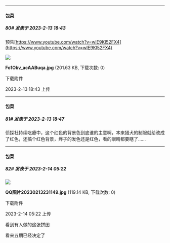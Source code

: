 
*****

####  包菜  
##### 80#       发表于 2023-2-13 18:43

预告[https://www.youtube.com/watch?v=wlE9Kl52FX4](https://www.youtube.com/watch?v=wlE9Kl52FX4)

<img src="https://img.saraba1st.com/forum/202302/13/184350ds5knfvnmhdhk6n3.jpg" referrerpolicy="no-referrer">

<strong>Fo1Okv_acAABuqa.jpg</strong> (201.63 KB, 下载次数: 0)

下载附件

2023-2-13 18:43 上传

*****

####  包菜  
##### 81#       发表于 2023-2-13 18:47

侦探社持续吃瘪中，这个红色的背景色到底谁的主意啊，本来猎犬的制服就给改成了红色，还搞个红色背景，烨子的发色还是红色，看的眼睛都要瞎了……


*****

####  包菜  
##### 82#       发表于 2023-2-14 05:22

<img src="https://img.saraba1st.com/forum/202302/14/052235h96pievf9z3cq95q.jpg" referrerpolicy="no-referrer">

<strong>QQ图片20230213231149.jpg</strong> (119.14 KB, 下载次数: 0)

下载附件

2023-2-14 05:22 上传

看到有人做的这张拼图

看来五期已经决定了

